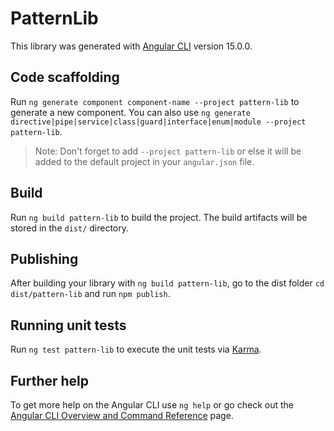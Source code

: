 # PatternLib

This library was generated with [Angular CLI](https://github.com/angular/angular-cli) version 15.0.0.

## Code scaffolding

Run `ng generate component component-name --project pattern-lib` to generate a new component. You can also use `ng generate directive|pipe|service|class|guard|interface|enum|module --project pattern-lib`.
> Note: Don't forget to add `--project pattern-lib` or else it will be added to the default project in your `angular.json` file. 

## Build

Run `ng build pattern-lib` to build the project. The build artifacts will be stored in the `dist/` directory.

## Publishing

After building your library with `ng build pattern-lib`, go to the dist folder `cd dist/pattern-lib` and run `npm publish`.

## Running unit tests

Run `ng test pattern-lib` to execute the unit tests via [Karma](https://karma-runner.github.io).

## Further help

To get more help on the Angular CLI use `ng help` or go check out the [Angular CLI Overview and Command Reference](https://angular.io/cli) page.
